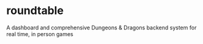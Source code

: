 # roundtable
A dashboard and comprehensive Dungeons &amp; Dragons backend system for real time, in person games
